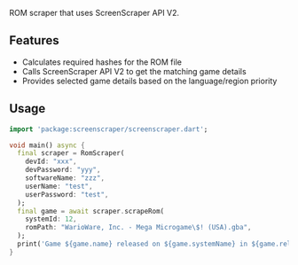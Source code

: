 ROM scraper that uses ScreenScraper API V2.

## Features

- Calculates required hashes for the ROM file
- Calls ScreenScraper API V2 to get the matching game details
- Provides selected  game details based on the language/region priority

## Usage

```dart
import 'package:screenscraper/screenscraper.dart';

void main() async {
  final scraper = RomScraper(
    devId: "xxx",
    devPassword: "yyy",
    softwareName: "zzz",
    userName: "test",
    userPassword: "test",
  );
  final game = await scraper.scrapeRom(
    systemId: 12,
    romPath: "WarioWare, Inc. - Mega Microgame\$! (USA).gba",
  );
  print('Game ${game.name} released on ${game.systemName} in ${game.releaseDate}');
}
```